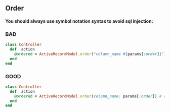 ## Order

#### You should always use symbol notation syntax to avoid sql injection:

### BAD

``` ruby
class Controller
  def  action
    @ordered = ActiveRecordModel.order("column_name #{params[:order]}") # possible SQL injection
  end
end
```

### GOOD

``` ruby
class Controller
  def  action
    @ordered = ActiveRecordModel.order(column_name: params[:order]) # raise ArgumentError: Direction should be :asc or :desc
  end
end
```
